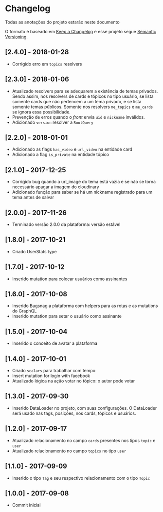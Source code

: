 # Changelog

Todas as anotações do projeto estarão neste documento

O formato é baseado em [Keep a Changelog](http://keepachangelog.com/en/1.0.0/)
e esse projeto segue [Semantic Versioning](http://semver.org/spec/v2.0.0.html).

## [2.4.0] - 2018-01-28
+ Corrigido erro em `topics` resolvers

## [2.3.0] - 2018-01-06
+  Atualizado resolvers para se adequarem a existência de temas privados. Sendo assim, nos resolvers de cards e tópicos no tipo usuário, se lista somente cards que não pertencem a um tema privado, e se lista somente temas públicos. Somente nos resolvers `me_topics` e `me_cards` se ignora essa possibilidade.
+ Prevenção de erros quando o *front* envia `uid` e `nickname` inválidos.
+ Adicionado `version` resolver a `RootQuery`

## [2.2.0] - 2018-01-01
+ Adicionado as flags `has_video` e `url_video` na entidade card
+ Adicionado a flag `is_private` na entidade tópico

## [2.1.0] - 2017-12-25
+ Corrigido bug quando a url_image do tema está vazia e se não se torna necessário apagar a imagem do cloudinary
+ Adicionado função para saber se há um nickname registrado para um tema antes de salvar

## [2.0.0] - 2017-11-26
+ Terminado versão 2.0.0 da plataforma: versão estável

## [1.8.0] - 2017-10-21

+ Criado UserStats type

## [1.7.0] - 2017-10-12

+ Inserido mutation para colocar usuários como assinantes

## [1.6.0] - 2017-10-08

+ Inserido Bugsnag a plataforma com helpers para as rotas e as mutations do GraphQL
+ Inserido mutation para setar o usuário como assinante

## [1.5.0] - 2017-10-04

+ Inserido o conceito de avatar a plataforma

## [1.4.0] - 2017-10-01

+ Criado `scalars` para trabalhar com tempo
+ Insert mutation for login with facebook
+ Atualizado lógica na ação votar no tópico: o autor pode votar

## [1.3.0] - 2017-09-30

+ Inserido DataLoader no projeto, com suas configurações. O DataLoader será usado nas tags, posições, nos cards, tópicos e usuários.

## [1.2.0] - 2017-09-17

+ Atualizado relacionamento no campo `cards` presentes nos tipos `topic` e `user`
+ Atualizado relacionamento no campo `topics` no tipo `user`

## [1.1.0] - 2017-09-09

+ Inserido o tipo `Tag` e seu respectivo relacionamento com o tipo `Topic`

## [1.0.0] - 2017-09-08

+ Commit inicial

